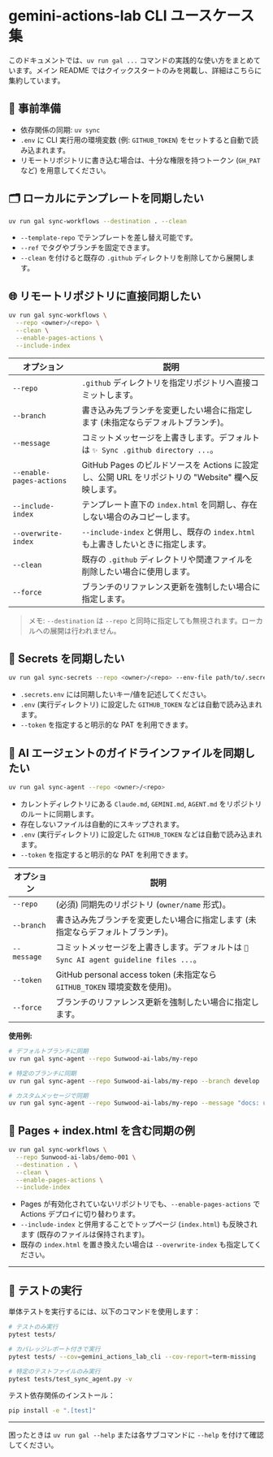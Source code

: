 # gemini-actions-lab CLI ユースケース集

このドキュメントでは、`uv run gal ...` コマンドの実践的な使い方をまとめています。メイン README ではクイックスタートのみを掲載し、詳細はこちらに集約しています。

## 🔑 事前準備
- 依存関係の同期: `uv sync`
- `.env` に CLI 実行用の環境変数 (例: `GITHUB_TOKEN`) をセットすると自動で読み込まれます。
- リモートリポジトリに書き込む場合は、十分な権限を持つトークン (`GH_PAT` など) を用意してください。

## 🗂️ ローカルにテンプレートを同期したい
```bash
uv run gal sync-workflows --destination . --clean
```

- `--template-repo` でテンプレートを差し替え可能です。
- `--ref` でタグやブランチを固定できます。
- `--clean` を付けると既存の `.github` ディレクトリを削除してから展開します。

## 🌐 リモートリポジトリに直接同期したい
```bash
uv run gal sync-workflows \
  --repo <owner>/<repo> \
  --clean \
  --enable-pages-actions \
  --include-index
```

| オプション | 説明 |
| --- | --- |
| `--repo` | `.github` ディレクトリを指定リポジトリへ直接コミットします。 |
| `--branch` | 書き込み先ブランチを変更したい場合に指定します (未指定ならデフォルトブランチ)。 |
| `--message` | コミットメッセージを上書きします。デフォルトは `✨ Sync .github directory ...`。 |
| `--enable-pages-actions` | GitHub Pages のビルドソースを Actions に設定し、公開 URL をリポジトリの "Website" 欄へ反映します。 |
| `--include-index` | テンプレート直下の `index.html` を同期し、存在しない場合のみコピーします。 |
| `--overwrite-index` | `--include-index` と併用し、既存の `index.html` も上書きしたいときに指定します。 |
| `--clean` | 既存の `.github` ディレクトリや関連ファイルを削除したい場合に使用します。 |
| `--force` | ブランチのリファレンス更新を強制したい場合に指定します。 |

> メモ: `--destination` は `--repo` と同時に指定しても無視されます。ローカルへの展開は行われません。

## 🔐 Secrets を同期したい
```bash
uv run gal sync-secrets --repo <owner>/<repo> --env-file path/to/.secrets.env
```

- `.secrets.env` には同期したいキー/値を記述してください。
- `.env` (実行ディレクトリ) に設定した `GITHUB_TOKEN` などは自動で読み込まれます。
- `--token` を指定すると明示的な PAT を利用できます。

## 🤖 AI エージェントのガイドラインファイルを同期したい
```bash
uv run gal sync-agent --repo <owner>/<repo>
```

- カレントディレクトリにある `Claude.md`, `GEMINI.md`, `AGENT.md` をリポジトリのルートに同期します。
- 存在しないファイルは自動的にスキップされます。
- `.env` (実行ディレクトリ) に設定した `GITHUB_TOKEN` などは自動で読み込まれます。
- `--token` を指定すると明示的な PAT を利用できます。

| オプション | 説明 |
| --- | --- |
| `--repo` | (必須) 同期先のリポジトリ (`owner/name` 形式)。 |
| `--branch` | 書き込み先ブランチを変更したい場合に指定します (未指定ならデフォルトブランチ)。 |
| `--message` | コミットメッセージを上書きします。デフォルトは `🤖 Sync AI agent guideline files ...`。 |
| `--token` | GitHub personal access token (未指定なら `GITHUB_TOKEN` 環境変数を使用)。 |
| `--force` | ブランチのリファレンス更新を強制したい場合に指定します。 |

**使用例:**
```bash
# デフォルトブランチに同期
uv run gal sync-agent --repo Sunwood-ai-labs/my-repo

# 特定のブランチに同期
uv run gal sync-agent --repo Sunwood-ai-labs/my-repo --branch develop

# カスタムメッセージで同期
uv run gal sync-agent --repo Sunwood-ai-labs/my-repo --message "docs: update AI agent guidelines"
```

## 🧾 Pages + index.html を含む同期の例
```bash
uv run gal sync-workflows \
  --repo Sunwood-ai-labs/demo-001 \
  --destination . \
  --clean \
  --enable-pages-actions \
  --include-index
```

- Pages が有効化されていないリポジトリでも、`--enable-pages-actions` で Actions デプロイに切り替わります。
- `--include-index` と併用することでトップページ (`index.html`) も反映されます (既存のファイルは保持されます)。
- 既存の `index.html` を置き換えたい場合は `--overwrite-index` も指定してください。

---

## 🧪 テストの実行

単体テストを実行するには、以下のコマンドを使用します：

```bash
# テストのみ実行
pytest tests/

# カバレッジレポート付きで実行
pytest tests/ --cov=gemini_actions_lab_cli --cov-report=term-missing

# 特定のテストファイルのみ実行
pytest tests/test_sync_agent.py -v
```

テスト依存関係のインストール：
```bash
pip install -e ".[test]"
```

---

困ったときは `uv run gal --help` または各サブコマンドに `--help` を付けて確認してください。
